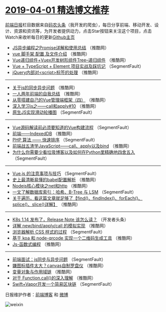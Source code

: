 # [2019-04-01 精选博文推荐](http://hao.caibaojian.com/date/2019/04/01)

[前端日报](http://caibaojian.com/c/news)栏目数据来自[码农头条](http://hao.caibaojian.com/)（我开发的爬虫），每日分享前端、移动开发、设计、资源和资讯等，为开发者提供动力，点击Star按钮来关注这个项目，点击Watch来收听每日的更新[Github主页](https://github.com/kujian/frontendDaily)
* [JS异步编程之Promise详解和使用总结](http://hao.caibaojian.com/105750.html) （推酷网）
* [vue 脚手架 配置 及文件介绍](http://hao.caibaojian.com/105748.html) （推酷网）
* [Vue递归组件+Vuex开发树形组件Tree&#8211;递归组件](http://hao.caibaojian.com/105741.html) （推酷网）
* [Vue + TypeScript + Element 项目实战及踩坑记](http://hao.caibaojian.com/105711.html) （SegmentFault）
* [jQuery内部对&lt;script&gt;标签的处理](http://hao.caibaojian.com/105752.html) （推酷网）

***
* [关于js的同步异步问题](http://hao.caibaojian.com/105753.html) （推酷网）
* [一人两年前端的自我总结](http://hao.caibaojian.com/105732.html) （推酷网）
* [从零搭建自己的Vue管理端框架（四）](http://hao.caibaojian.com/105734.html) （推酷网）
* [深入学习js之——call和apply#10](http://hao.caibaojian.com/105745.html) （推酷网）
* [原生JS实现滑动轮播图](http://hao.caibaojian.com/105724.html) （SegmentFault）

***
* [Vue源码解读前必须要知道的Vue构建流程](http://hao.caibaojian.com/105725.html) （SegmentFault）
* [前端——IndexedDB](http://hao.caibaojian.com/105751.html) （推酷网）
* [PHP 算法 —— 快速排序](http://hao.caibaojian.com/105719.html) （SegmentFault）
* [前端战五渣学JavaScript——call、apply以及bind](http://hao.caibaojian.com/105743.html) （推酷网）
* [为什么你需要少看垃圾博客以及如何在Python里精确地四舍五入](http://hao.caibaojian.com/105722.html) （SegmentFault）

***
* [Vue.js 的注意事项与技巧](http://hao.caibaojian.com/105712.html) （SegmentFault）
* [史上最清晰易懂的babel配置解析](http://hao.caibaojian.com/105746.html) （推酷网）
* [Nodejs核心模块之net和http](http://hao.caibaojian.com/105738.html) （推酷网）
* [一文了解数据库索引：哈希、B-Tree 与 LSM](http://hao.caibaojian.com/105716.html) （SegmentFault）
* [关于遍历，看这篇文章就足够了【find()、findIndex()、forEach()、splice()、slice()详解】](http://hao.caibaojian.com/105749.html) （推酷网）

***
* [K8s 1.14 发布了，Release Note 该怎么读？](http://hao.caibaojian.com/105727.html) （开发者头条）
* [详解 new/bind/apply/call 的模拟实现](http://hao.caibaojian.com/105739.html) （推酷网）
* [浏览器解析 CSS 样式的过程](http://hao.caibaojian.com/105717.html) （SegmentFault）
* [基于 koa 和 node-qrcode 实现一个二维码生成工具](http://hao.caibaojian.com/105729.html) （推酷网）
* [Js-函数式编程](http://hao.caibaojian.com/105740.html) （推酷网）

***
* [前端面试：js同步与异步问题](http://hao.caibaojian.com/105718.html) （SegmentFault）
* [嫌图标插件太大？canvas自制罗盘仪](http://hao.caibaojian.com/105730.html) （推酷网）
* [变量对象与作用域链](http://hao.caibaojian.com/105731.html) （推酷网）
* [对于 Function.call()的深入理解](http://hao.caibaojian.com/105742.html) （推酷网）
* [Swift+Vapor开发一个简易区块链](http://hao.caibaojian.com/105720.html) （SegmentFault）

日报维护作者：[前端博客](http://caibaojian.com/) 和 [微博](http://caibaojian.com/go/weibo)

![weixin](https://user-images.githubusercontent.com/3055447/38468989-651132ac-3b80-11e8-8e6b-15122322a9d7.png)